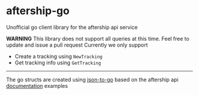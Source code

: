 # aftership-go

Unofficial go client library for the aftership api service

**WARNING** This library does not support all queries at this time. Feel free to update and issue a pull request
Currently we only support

- Create a tracking using `NewTracking`
- Get tracking info using `GetTracking`

---

The go structs are created using [json-to-go](https://mholt.github.io/json-to-go/) based on the aftership api [documentation](https://docs.aftership.com/api/4/overview) examples

